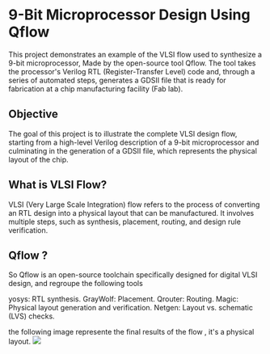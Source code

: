 <h1>9-Bit Microprocessor Design Using Qflow</h1>
This project demonstrates an example of the VLSI flow used to synthesize a 9-bit microprocessor,
Made by the open-source tool Qflow. The tool takes the processor's Verilog RTL (Register-Transfer Level) code and,
through a series of automated steps, generates a GDSII file that is ready for fabrication at a chip manufacturing facility (Fab lab).

<h2>Objective</h2>
The goal of this project is to illustrate the complete VLSI design flow, starting from a high-level Verilog description of a 9-bit microprocessor
and culminating in the generation of a GDSII file, which represents the physical layout of the chip.

<h2>What is VLSI Flow?</h2>
VLSI (Very Large Scale Integration) flow refers to the process of converting an RTL design into a physical layout that can be manufactured.
It involves multiple steps, such as synthesis, placement, routing, and design rule verification.

<h2>Qflow ?</h2>
So Qflow is an open-source toolchain specifically designed for digital VLSI design, and regroupe the following tools 

yosys: RTL synthesis.
GrayWolf: Placement.
Qrouter: Routing.
Magic: Physical layout generation and verification.
Netgen: Layout vs. schematic (LVS) checks.

the following image represente the final results of the flow , it's a physical layout.
<img src='![top-level](https://github.com/user-attachments/assets/57b9e018-aeef-4854-a96b-b38369c3530c)
'>
